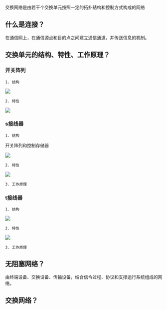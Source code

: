  交换网络是由若干个交换单元按照一定的拓扑结构和控制方式构成的网络  

## 什么是连接？
 在通信网上，在通信源点和目的点之间建立通信通道，并传送信息的机制。   

## 交换单元的结构、特性、工作原理？
### 开关阵列
    1. 结构

![](https://cdn.nlark.com/yuque/0/2025/png/43058383/1741093628158-3347e744-f512-4e0d-8b7f-346418c393b5.png)

    2. 特性

![](https://cdn.nlark.com/yuque/0/2025/png/43058383/1741093663450-9fad0698-439e-4894-8c8f-5cd7d5db8904.png)

### s接线器
    1. 结构

开关阵列和控制存储器

![](https://cdn.nlark.com/yuque/0/2025/png/43058383/1741093765158-1d877aa3-4365-4a92-86b1-903ea9f3f196.png)

    2. 特性

![](https://cdn.nlark.com/yuque/0/2025/png/43058383/1741093723223-588ffad9-c52c-4d2d-afe3-e816ad6c2b64.png)

    3. 工作原理

### t接线器
    1. 结构

![](https://cdn.nlark.com/yuque/0/2025/png/43058383/1741094286229-19d8e0ec-b194-493a-ba2c-b950dd6534ea.png)

    2. 特性

![](https://cdn.nlark.com/yuque/0/2025/png/43058383/1741094249615-77f332f4-95b1-4cff-8d63-514ea2c4512f.png)

    3. 工作原理

## 无阻塞网络？
由终端设备、交换设备、传输设备，结合信令过程、协议和支撑运行系统组成的网络。  

## 交换网络？


